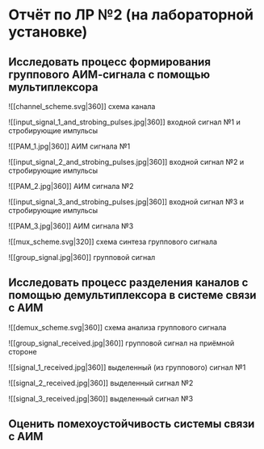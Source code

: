 # Отчёт по ЛР №2 (на лабораторной установке)
## Исследовать процесс формирования группового АИМ-сигнала с помощью мультиплексора

![[channel_scheme.svg|360]]
схема канала

![[input_signal_1_and_strobing_pulses.jpg|360]]
входной сигнал №1 и стробирующие импульсы

![[PAM_1.jpg|360]]
АИМ сигнала №1

![[input_signal_2_and_strobing_pulses.jpg|360]]
входной сигнал №2 и стробирующие импульсы

![[PAM_2.jpg|360]]
АИМ сигнала №2

![[input_signal_3_and_strobing_pulses.jpg|360]]
входной сигнал №3 и стробирующие импульсы

![[PAM_3.jpg|360]]
АИМ сигнала №3

![[mux_scheme.svg|320]]
схема синтеза группового сигнала

![[group_signal.jpg|360]]
групповой сигнал

## Исследовать процесс разделения каналов с помощью демультиплексора в системе связи с АИМ

![[demux_scheme.svg|360]]
схема анализа группового сигнала

![[group_signal_received.jpg|360]]
групповой сигнал на приёмной стороне

![[signal_1_received.jpg|360]]
выделенный (из группового) сигнал №1

![[signal_2_received.jpg|360]]
выделенный сигнал №2

![[signal_3_received.jpg|360]]
выделенный сигнал №3

## Оценить помехоустойчивость системы связи с АИМ
